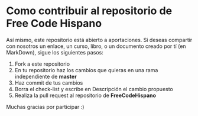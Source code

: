 # Como contribuir al repositorio de Free Code Hispano

Así mismo, este repositorio está abierto a aportaciones. Si deseas compartir con nosotros
un enlace, un curso, libro, o un documento creado por tí (en MarkDown), sigue los siguientes pasos:

1. Fork a este repositorio
2. En tu repositorio haz los cambios que quieras en una rama independiente de **master**
3. Haz commit de tus cambios
4. Borra el check-list y escribe en Descripción el cambio propuesto 
5. Realiza la pull request al repositorio de **FreeCodeHispano**

Muchas gracias por participar :)
